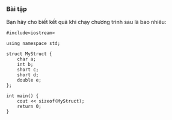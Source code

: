 ### Bài tập

Bạn hãy cho biết kết quả khi chạy chương trình sau là bao nhiêu:

```
#include<iostream>

using namespace std;

struct MyStruct {
	char a;
	int b;
	short c;
	short d;
	double e;
};

int main() {
	cout << sizeof(MyStruct);
	return 0;
}
```